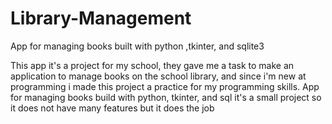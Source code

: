 # Library-Management

App for managing books built with python ,tkinter, and sqlite3

This app it's a project for my school, they gave me a task to make
an application to manage books on the school library, and since i'm new
at programming i made this project a practice for my programming skills.
App for managing books build with python, tkinter, and sql
it's a small project so it does not have many features but it does the job
